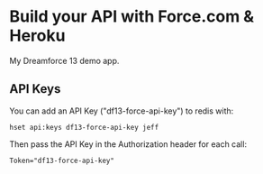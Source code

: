 # Build your API with Force.com & Heroku

My Dreamforce 13 demo app. 

## API Keys

You can add an API Key ("df13-force-api-key") to redis with:

```
hset api:keys df13-force-api-key jeff
```

Then pass the API Key in the Authorization header for each call:

```
Token="df13-force-api-key"
```